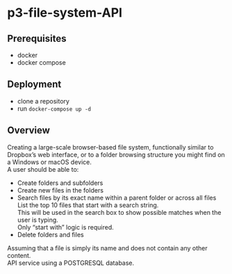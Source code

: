 # p3-file-system-API
## Prerequisites
- docker 
- docker compose

## Deployment
- clone a repository
- run `docker-compose up -d`

## Overview
Creating a large-scale browser-based file system, functionally similar to Dropbox’s web interface, or to a folder browsing structure you might find on a Windows or macOS device.  
A user should be able to:  
- Create folders and subfolders
- Create new files in the folders
- Search files by its exact name within a parent folder or across all files  
List the top 10 files that start with a search string.  
This will be used in the search box to show possible matches when the user is typing.  
Only “start with” logic is required.
- Delete folders and files 

Assuming that a file is simply its name and does not contain any other content.  
API service using a POSTGRESQL database.